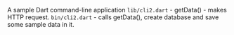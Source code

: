 A sample Dart command-line application
`lib/cli2.dart` - getData() - makes HTTP request.
`bin/cli2.dart` - calls getData(), create database and save some sample data in it.